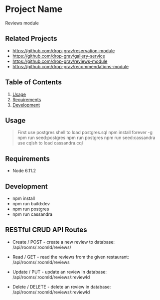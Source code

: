# Project Name
Reviews module

## Related Projects
- https://github.com/drop-grav/reservation-module
- https://github.com/drop-grav/gallery-service
- https://github.com/drop-grav/reviews-module
- https://github.com/drop-grav/recommendations-module
## Table of Contents
1. [Usage](#Usage)
1. [Requirements](#requirements)
1. [Development](#development)

## Usage
> First use postgres shell to load postgres.sql
> npm install forever -g
> npm run seed:postgres
> npm run postgres
> npm run seed:cassandra
> use cqlsh to load cassandra.cql
## Requirements

- Node 6.11.2

## Development
- npm install
- npm run build:dev
- npm run postgres
- npm run cassandra
## RESTful CRUD API Routes
- Create / POST - create a new review to database: /api/rooms/:roomId/reviews/

- Read / GET - read the reviews from the given restaurant: /api/rooms/:roomId/reviews

- Update / PUT - update an review in database: /api/rooms/:roomId/reviews/:reviewId

- Delete / DELETE - delete an review in database: /api/rooms/:roomId/reviews/:reviewId
